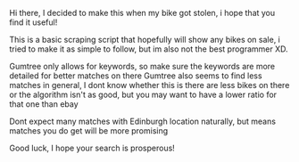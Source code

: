Hi there, I decided to make this when my bike got stolen, i hope that you find it useful! 

This is a basic scraping script that hopefully will show any bikes on sale, i tried to make it as simple to
follow, but im also not the best programmer XD.  

Gumtree only allows for keywords, so make sure the keywords are more detailed for better matches on there
Gumtree also seems to find less matches in general, I dont know whether this is there are less bikes on there
or the algorithm isn't as good, but you may want to have a lower ratio for that one than ebay  

Dont expect many matches with Edinburgh location naturally, but means matches you do get will be more promising  

Good luck, I hope your search is prosperous!  

